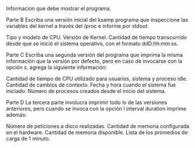 Informacion que debe mostrar el programa.

Parte B
Escriba una versión inicial del ksamp programa que inspeccione las variables del kernel a través del /proc e informe por stdout: 

Tipo y modelo de CPU. 
Versión de Kernel.
Cantidad de tiempo transcurrido desde que se inició el sistema operativo, con el formato ddD:hh:mm:ss. 


Parte C
Escriba una segunda versión del programa que imprima la misma información que la versión por defecto, pero en caso de invocarse con la opción ­s, agrega la siguiente información: 

Cantidad de tiempo de CPU utilizado para usuarios, sistema y proceso idle. 
Cantidad de cambios de contexto. 
Fecha y hora cuando el sistema fue iniciado. 
Número de procesos creados desde el inicio del sistema. 


Parte D
La tercera parte involucra imprimir todo lo de las versiones anteriores, pero cuando se invoca con la opción ­l interval duration imprime además:

Número de peticiones a disco realizadas. 
Cantidad de memoria configurada en el hardware. 
Cantidad de memoria disponible. 
Lista de los promedios de carga de 1 minuto. 
